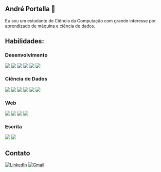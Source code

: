 ## André Portella 👋

Eu sou um estudante de Ciência da Computação com grande interesse por aprendizado de máquina e ciência de dados.

## Habilidades:

### Desenvolvimento
![](https://img.shields.io/badge/Linux-FCC624?style=for-the-badge&logo=linux&logoColor=black)
![](https://img.shields.io/badge/Windows-0078D6?style=for-the-badge&logo=windows&logoColor=white)
![](https://img.shields.io/badge/Git-F1502F?style=for-the-badge&logo=git&logoColor=white)
![](https://img.shields.io/badge/GitHub-181717?style=for-the-badge&logo=github&logoColor=white)
![](https://img.shields.io/badge/Java-007396?style=for-the-badge&logo=java&logoColor=white)
![](https://img.shields.io/badge/C%2B%2B-00599C?style=for-the-badge&logo=c%2B%2B&logoColor=white)


### Ciência de Dados
![](https://img.shields.io/badge/Python-3776AB?style=for-the-badge&logo=python&logoColor=white) 
![](https://img.shields.io/badge/Jupyter-F37626?style=for-the-badge&logo=jupyter&logoColor=white) 
![](https://img.shields.io/badge/Pandas-150458?style=for-the-badge&logo=pandas&logoColor=white)
![](https://img.shields.io/badge/Numpy-013243?style=for-the-badge&logo=numpy&logoColor=white) 
![](https://img.shields.io/badge/Tensorflow-FF6F00?style=for-the-badge&logo=tensorflow&logoColor=white) 
![](https://img.shields.io/badge/Postgresql-336791?style=for-the-badge&logo=postgresql&logoColor=white) 

### Web
![](https://img.shields.io/badge/HTML5-E34F26?style=for-the-badge&logo=html5&logoColor=white)
![](https://img.shields.io/badge/CSS3-1572B6?style=for-the-badge&logo=css3&logoColor=white)
![](https://img.shields.io/badge/Javascript-F7DF1E?style=for-the-badge&logo=javascript&logoColor=black)
![](https://img.shields.io/badge/PHP-777BB4?style=for-the-badge&logo=php&logoColor=white)

### Escrita
![](https://img.shields.io/badge/Latex-008080?style=for-the-badge&logo=latex&logoColor=white)
![](https://img.shields.io/badge/Overleaf-007B9B?style=for-the-badge&logo=overleaf&logoColor=white)

## Contato
[![LinkedIn](https://img.shields.io/badge/LinkedIn-0A66C2?style=for-the-badge&logo=linkedin&logoColor=white)](https://www.linkedin.com/in/andré-portella-a723642a9/)
[![Gmail](https://img.shields.io/badge/Gmail-D14836?style=for-the-badge&logo=gmail&logoColor=white)](mailto:andre.camargo.portella@gmail.com)
